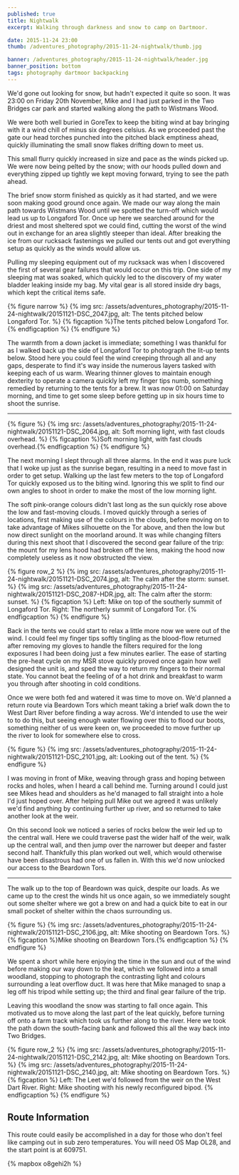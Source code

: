 ```yaml
---
published: true
title: Nightwalk
excerpt: Walking through darkness and snow to camp on Dartmoor.

date: 2015-11-24 23:00
thumb: /adventures_photography/2015-11-24-nightwalk/thumb.jpg

banner: /adventures_photography/2015-11-24-nightwalk/header.jpg
banner_position: bottom
tags: photography dartmoor backpacking
---
```


We'd gone out looking for snow, but hadn't expected it quite so soon. It was 23:00 on Friday 20th November, Mike and I had just parked in the Two Bridges car park and started walking along the path to Wistmans Wood.

We were both well buried in GoreTex to keep the biting wind at bay bringing with it a wind chill of minus six degrees celsius. As we proceeded past the gate our head torches punched into the pitched black emptiness ahead, quickly  illuminating the small snow flakes drifting down to meet us.

This small flurry quickly increased in size and pace as the winds picked up. We were now being pelted by the snow; with our hoods pulled down and everything zipped up tightly we kept moving forward, trying to see the path ahead.

The brief snow storm finished as quickly as it had started, and we were soon making good ground once again. We made our way along the main path towards Wistmans Wood until we spotted the turn-off which would lead us up to Longaford Tor. Once up here we searched around for the driest and most sheltered spot we could find, cutting the worst of the wind out in exchange for an area slightly steeper than ideal. After breaking the ice from our rucksack fastenings we pulled our tents out and got everything setup as quickly as the winds would allow us.

Pulling my sleeping equipment out of my rucksack was when I discovered the first of several gear failures that would occur on this trip. One side of my sleeping mat was soaked, which quickly led to the discovery of my water bladder leaking inside my bag. My vital gear is all stored inside dry bags, which kept the critical items safe.

{% figure narrow %}
  {% img src: /assets/adventures_photography/2015-11-24-nightwalk/20151121-DSC_2047.jpg, alt: The tents pitched below Longaford Tor. %}
  {% figcaption %}The tents pitched below Longaford Tor. {% endfigcaption %}
{% endfigure %}

The warmth from a down jacket is immediate; something I was thankful for as I walked back up the side of Longaford Tor to photograph the lit-up tents below. Stood here you could feel the wind creeping through all and any gaps, desperate to find it's way inside the numerous layers tasked with keeping each of us warm. Wearing thinner gloves to maintain enough dexterity to operate a camera quickly left my finger tips numb, something remedied by returning to the tents for a brew. It was now 01:00 on Saturday morning, and time to get some sleep before getting up in six hours time to shoot the sunrise.

---

{% figure %}
  {% img src: /assets/adventures_photography/2015-11-24-nightwalk/20151121-DSC_2064.jpg, alt: Soft morning light, with fast clouds overhead. %}
  {% figcaption %}Soft morning light, with fast clouds overhead.{% endfigcaption %}
{% endfigure %}

The next morning I slept through all three alarms. In the end it was pure luck that I woke up just as the sunrise began, resulting in a need to move fast in order to get setup. Walking up the last few meters to the top of Longaford Tor quickly exposed us to the biting wind. Ignoring this we split to find our own angles to shoot in order to make the most of the low morning light.

The soft pink-orange colours didn't last long as the sun quickly rose above the low and fast-moving clouds. I moved quickly through a series of locations, first making use of the colours in the clouds, before moving on to take advantage of Mikes silhouette on the Tor above, and then the low but now direct sunlight on the moorland around. It was while changing filters during this next shoot that I discovered the second gear failure of the trip: the mount for my lens hood had broken off the lens, making the hood now completely useless as it now obstructed the view.

{% figure row_2 %}
  {% img src: /assets/adventures_photography/2015-11-24-nightwalk/20151121-DSC_2074.jpg, alt: The calm after the storm: sunset. %}
  {% img src: /assets/adventures_photography/2015-11-24-nightwalk/20151121-DSC_2087-HDR.jpg, alt: The calm after the storm: sunset. %}
  {% figcaption %}
    Left: Mike on top of the southerly summit of Longaford Tor.
    Right: The northerly summit of Longaford Tor.
  {% endfigcaption %}
{% endfigure %}

Back in the tents we could start to relax a little more now we were out of the wind. I could feel my finger tips softly tingling as the blood-flow returned after removing my gloves to handle the filters required for the long exposures I had been doing just a few minutes earlier. The ease of starting the pre-heat cycle on my MSR stove quickly proved once again how well designed the unit is, and sped the way to return my fingers to their normal state. You cannot beat the feeling of of a hot drink and breakfast to warm you through after shooting in cold conditions.

Once we were both fed and watered it was time to move on. We'd planned a return route via Beardown Tors which meant taking a brief walk down the to West Dart River before finding a way across. We'd intended to use the weir to to do this, but seeing enough water flowing over this to flood our boots, something neither of us were keen on, we proceeded to move further up the river to look for somewhere else to cross.

{% figure %}
  {% img src: /assets/adventures_photography/2015-11-24-nightwalk/20151121-DSC_2101.jpg, alt: Looking out of the tent. %}
{% endfigure %}

I was moving in front of Mike, weaving through grass and hoping between rocks and holes, when I heard a call behind me. Turning around I could just see Mikes head and shoulders as he'd managed to fall straight into a hole I'd just hoped over. After helping pull Mike out we agreed it was unlikely we'd find anything by continuing further up river, and so returned to take another look at the weir.

On this second look we noticed a series of rocks below the weir led up to the central wall. Here we could traverse past the wider half of the weir, walk up the central wall, and then jump over the narrower but deeper and faster second half. Thankfully this plan worked out well, which would otherwise have been disastrous had one of us fallen in. With this we'd now unlocked our access to the Beardown Tors.

---

The walk up to the top of Beardown was quick, despite our loads. As we came up to the crest the winds hit us once again, so we immediately sought out some shelter where we got a brew on and had a quick bite to eat in our small pocket of shelter within the chaos surrounding us.

{% figure %}
  {% img src: /assets/adventures_photography/2015-11-24-nightwalk/20151121-DSC_2106.jpg, alt: Mike shooting on Beardown Tors. %}
  {% figcaption %}Mike shooting on Beardown Tors.{% endfigcaption %}
{% endfigure %}

We spent a short while here enjoying the time in the sun and out of the wind before making our way down to the leat, which we followed into a small woodland, stopping to photograph the contrasting light and colours surrounding a leat overflow duct. It was here that Mike managed to snap a leg off his tripod while setting up; the third and final gear failure of the trip.

Leaving this woodland the snow was starting to fall once again. This motivated us to move along the last part of the leat quickly, before turning off onto a farm track which took us further along to the river. Here we took the path down the south-facing bank and followed this all the way back into Two Bridges.

{% figure row_2 %}
  {% img src: /assets/adventures_photography/2015-11-24-nightwalk/20151121-DSC_2142.jpg, alt: Mike shooting on Beardown Tors. %}
  {% img src: /assets/adventures_photography/2015-11-24-nightwalk/20151121-DSC_2140.jpg, alt: Mike shooting on Beardown Tors. %}
  {% figcaption %}
    Left: The Leet we'd followed from the weir on the West Dart River.
    Right: Mike shooting with his newly reconfigured bipod.
  {% endfigcaption %}
{% endfigure %}

## Route Information
This route could easily be accomplished in a day for those who don't feel like camping out in sub zero temperatures. You will need OS Map OL28, and the start point is at 609751.

{% mapbox o8gehi2h %}
